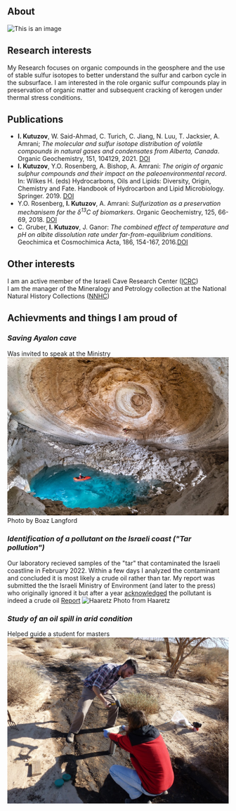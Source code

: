 ## About



![This is an image](https://en.earth.huji.ac.il/sites/default/files/styles/profile_full/public/earthen/files/photo_for_website.png?m=1611999105&itok=QoLwPqaW)

## Research interests

My Research focuses on organic compounds in the geosphere and the use of stable sulfur isotopes to better understand the sulfur and carbon cycle in the subsurface.
I am interested in the role organic sulfur compounds play in preservation of organic matter and subsequent cracking of kerogen under thermal stress conditions.

## Publications
* **I. Kutuzov**, W. Said-Ahmad, C. Turich, C. Jiang, N. Luu, T. Jacksier, A. Amrani; *The molecular and sulfur isotope distribution of volatile compounds in natural gases and condensates from Alberta, Canada*. Organic Geochemistry, 151, 104129, 2021. [DOI](https://doi.org/10.1016/j.orggeochem.2020.104129)
* **I. Kutuzov**, Y.O. Rosenberg, A. Bishop, A. Amrani: *The origin of organic sulphur compounds and their impact on the paleoenvironmental record*. In: Wilkes H. (eds) Hydrocarbons, Oils and Lipids: Diversity, Origin, Chemistry and Fate. Handbook of Hydrocarbon and Lipid Microbiology. Springer. 2019. [DOI](https://doi.org/10.1007/978-3-319-54529-5_1-1)
* Y.O. Rosenberg, **I. Kutuzov**, A. Amrani: *Sulfurization as a preservation mechanisem for the δ<sup>13</sup>C of biomarkers*. Organic Geochemistry, 125, 66-69, 2018. [DOI](https://doi.org/10.1016/j.orggeochem.2018.08.010)
* C. Gruber, **I. Kutuzov**, J. Ganor: *The combined effect of temperature and pH on albite dissolution rate under far-from-equilibrium conditions*. Geochimica et Cosmochimica Acta, 186, 154-167, 2016.[DOI](https://doi.org/10.1016/j.gca.2016.04.046)

## Other interests
I am an active member of the Israeli Cave Research Center ([ICRC](https://www.malham.info/))<br/> I am the manager of the Mineralogy and Petrology collection at the National Natural History Collections ([NNHC](https://nnhc.huji.ac.il/?lang=en))

## Achievments and things I am proud of
### *Saving Ayalon cave*
Was invited to speak at the Ministry
![ayalon cave](/assets/images/Ayalontest.jpg )
Photo by Boaz Langford
### *Identification of a pollutant on the Israeli coast ("Tar pollution")*
Our laboratory recieved samples of the "tar" that contaminated the Israeli coastline in February 2022. Within a few days I analyzed the contaminant and concluded it is most likely a crude oil rather than tar. My report was submitted the the Israeli Ministry of Environment (and later to the press) who originally ignored it but after a year [acknowledged](https://www.gov.il/he/departments/publications/reports/opinion-column_rani_amir) the pollutant is indeed a crude oil
[Report](https://www.haaretz.co.il/embeds/pdf_upload/2021/20210227-220247.pdf)
![Haaretz](https://img.haarets.co.il/img/1.9553108/609573412.jpg)
Photo from Haaretz
### *Study of an oil spill in arid condition*
Helped guide a student for masters
![Evrona](/assets/images/Evrona.jpg )
